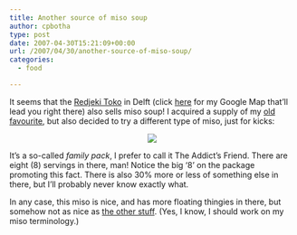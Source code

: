 ```yaml
---
title: Another source of miso soup
author: cpbotha
type: post
date: 2007-04-30T15:21:09+00:00
url: /2007/04/30/another-source-of-miso-soup/
categories:
  - food

---
```

It seems that the [Redjeki Toko][1] in Delft (click [here][2] for my Google Map that&#8217;ll lead you right there) also sells miso soup! I acquired a supply of my [old favourite][3], but also decided to try a different type of miso, just for kicks:

[][4]

<p style="text-align: center">
  <a href="http://picasaweb.google.com/cpbotha/Misc/photo#5059239253092734402"><img src="http://lh4.google.com/image/cpbotha/RjYHS7JOFcI/AAAAAAAAAfg/Bm6zOfqxawo/s400/IMG_2064.JPG" /></a>
</p>

It&#8217;s a so-called _family pack_, I prefer to call it The Addict&#8217;s Friend. There are eight (8) servings in there, man! Notice the big &#8216;8&#8217; on the package promoting this fact. There is also 30% more or less of something else in there, but I&#8217;ll probably never know exactly what.

In any case, this miso is nice, and has more floating thingies in there, but somehow not as nice as [the other stuff][5]. (Yes, I know, I should work on my miso terminology.)

 [1]: http://www.redjeki.com/ "Redjeki website URL"
 [2]: http://maps.google.com/maps/ms?ie=UTF8&om=1&hl=en&z=17&msid=117512341823352049216.00000112430729e3a8dae&msa=0 "Google Map to Redjeki."
 [3]: http://cpbotha.net/2007/04/04/lovely-miso-soup/ "Favourite miso soup posting."
 [4]: http://picasaweb.google.com/cpbotha/Misc/photo#5059239253092734402
 [5]: http://cpbotha.net/2007/04/04/lovely-miso-soup/ "First instant miso posting on cpbotha.net."

